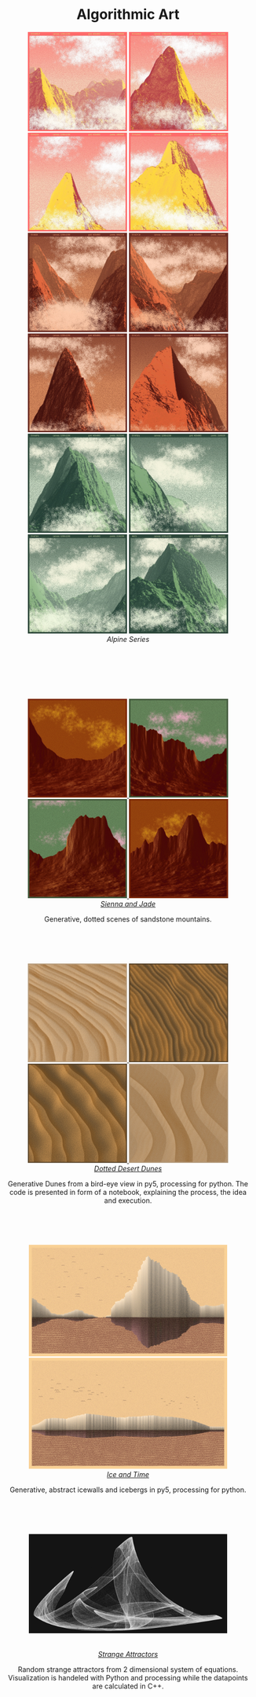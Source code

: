<div align="center">
  
# Algorithmic Art


<p align="center">
<img src="https://github.com/LEMettler/algo-art/blob/main/src/alpine/s0.jpg" width="40%"/>
<img src="https://github.com/LEMettler/algo-art/blob/main/src/alpine/s1.jpg" width="40%"/>
<img src="https://github.com/LEMettler/algo-art/blob/main/src/alpine/s2.jpg" width="40%"/>
<img src="https://github.com/LEMettler/algo-art/blob/main/src/alpine/s3.jpg" width="40%"/>
<img src="https://github.com/LEMettler/algo-art/blob/main/src/alpine/o0.jpg" width="40%"/>
<img src="https://github.com/LEMettler/algo-art/blob/main/src/alpine/o1.jpg" width="40%"/>
<img src="https://github.com/LEMettler/algo-art/blob/main/src/alpine/o2.jpg" width="40%"/>
<img src="https://github.com/LEMettler/algo-art/blob/main/src/alpine/o3.jpg" width="40%"/>
<img src="https://github.com/LEMettler/algo-art/blob/main/src/alpine/g0.jpg" width="40%"/>
<img src="https://github.com/LEMettler/algo-art/blob/main/src/alpine/g1.jpg" width="40%"/>
<img src="https://github.com/LEMettler/algo-art/blob/main/src/alpine/g2.jpg" width="40%"/>
<img src="https://github.com/LEMettler/algo-art/blob/main/src/alpine/g3.jpg" width="40%"/>
  <br> <i>Alpine Series</i>
</p>

<br>
<br>
<br>
<br>
<br>


<a href="https://gist.github.com/LEMettler/9845b8776cfea9f94b783f2b1effde55">
<p align="center">
 <img src="https://github.com/LEMettler/algo-art/blob/main/src/sj1.jpg" width="40%"/>
 <img src="https://github.com/LEMettler/algo-art/blob/main/src/sj0.jpg" width="40%"/>
 <img src="https://github.com/LEMettler/algo-art/blob/main/src/sj2.jpg" width="40%"/>
 <img src="https://github.com/LEMettler/algo-art/blob/main/src/sj3.jpg" width="40%"/>
  <br> <i>Sienna and Jade</i>
</p>
</a>
Generative, dotted scenes of sandstone mountains.


<br>
<br>
<br>
<br>
<br>


<a href="https://gist.github.com/LEMettler/3f976f8d30c0aaafde074d8004e31cc6">
<p align="center">
 <img src="https://github.com/LEMettler/algo-art/blob/main/src/ddd-1.jpg" width="40%"/>
 <img src="https://github.com/LEMettler/algo-art/blob/main/src/ddd-3.jpg" width="40%"/>
 <img src="https://github.com/LEMettler/algo-art/blob/main/src/ddd-2.jpg" width="40%"/>
 <img src="https://github.com/LEMettler/algo-art/blob/main/src/ddd-0.jpg" width="40%"/>
  <br> <i>Dotted Desert Dunes</i>
</p>
</a>
Generative Dunes from a bird-eye view in py5, processing for python. The code is presented in form of a notebook, explaining the process, the idea and execution.

<br>
<br>
<br>
<br>
<br>



<a href="https://gist.github.com/LEMettler/1f92ed571c85c81296a31ef80d330745">
<p align="center">
 <img src="https://github.com/LEMettler/algo-art/blob/main/src/biat_646.jpg" width="80%"/>
 <img src="https://github.com/LEMettler/algo-art/blob/main/src/biat_006.jpg" width="80%"/>
  <br> <i>Ice and Time</i>
</p>
</a>
Generative, abstract icewalls and icebergs in py5, processing for python.

<br>
<br>
<br>
<br>
<br>


  
<a href="https://github.com/LEMettler/strange-attractors">
<p align="center">
 <img src="https://github.com/LEMettler/strange-attractors/blob/main/data/morecolor/py5_plots/72-bw.png" width="80%"/>
 
  <br> <i>Strange Attractors</i>
</p>
</a>
Random strange attractors from 2 dimensional system of equations. Visualization is handeled with Python and processing while the datapoints are calculated in C++.


<br>
<br>
<br>


</div>
